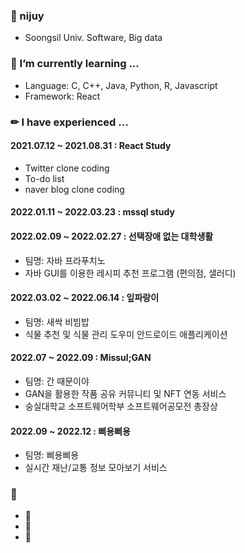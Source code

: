 ### 🐧 nijuy 
* Soongsil Univ. Software, Big data 


### 🌱 I’m currently learning ...
* Language: C, C++, Java, Python, R, Javascript
* Framework: React 

### ✏ I have experienced ...
#### 2021.07.12 ~ 2021.08.31 : React Study
- Twitter clone coding
- To-do list
- naver blog clone coding 

#### 2022.01.11 ~ 2022.03.23 : mssql study 

#### 2022.02.09 ~ 2022.02.27 : 선택장애 없는 대학생활
- 팀명: 자바 프라푸치노
- 자바 GUI를 이용한 레시피 추천 프로그램 (편의점, 샐러디)

#### 2022.03.02 ~ 2022.06.14 : 잎파랑이
- 팀명: 새싹 비빔밥
- 식물 추천 및 식물 관리 도우미 안드로이드 애플리케이션 

#### 2022.07 ~ 2022.09 : Missul;GAN
- 팀명: 간 때문이야
- GAN을 활용한 작품 공유 커뮤니티 및 NFT 연동 서비스
- 숭실대학교 소프트웨어학부 소프트웨어공모전 총장상

#### 2022.09 ~ 2022.12 : 삐용삐용
- 팀명: 삐용삐용
- 실시간 재난/교통 정보 모아보기 서비스

### 💛
* 🐧
* 🥭
* 🦕
